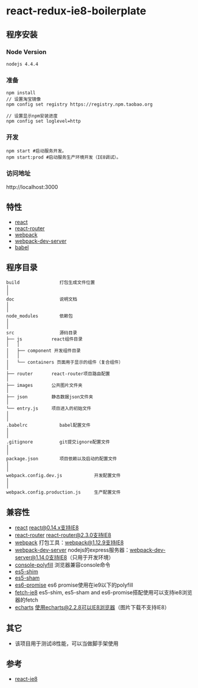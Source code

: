 # react-redux-ie8-boilerplate

## 程序安装
### Node Version
```
nodejs 4.4.4
```
### 准备
```
npm install
// 设置淘宝镜像
npm config set registry https://registry.npm.taobao.org

// 设置显示npm安装进度
npm config set loglevel=http
```
### 开发
```
npm start #启动服务开发。
npm start:prod #启动服务生产环境开发（IE8调试）。
```
### 访问地址
http://localhost:3000
## 特性
* [react](https://github.com/facebook/react)
* [react-router](https://github.com/rackt/react-router)
* [webpack](https://github.com/webpack/webpack)
* [webpack-dev-server](https://github.com/webpack/webpack-dev-server)
* [babel](https://github.com/babel/babel)
## 程序目录
```
build               打包生成文件位置
│
│      
doc                 说明文档
│       
│
node_modules        依赖包
│       
│
src                 源码目录
├── js           react组件目录
│   │
│   ├── component 开发组件目录
│   │
│   └── containers 页面用于显示的组件（复合组件）
│
├── router       react-router项目路由配置
│
├── images       公共图片文件夹
│
├── json         静态数据json文件夹
│
└── entry.js     项目进入的初始文件
│
│
.babelrc            babel配置文件
│
│
.gitignore          git提交ignore配置文件
│
│
package.json        项目依赖以及启动的配置文件
│
│
webpack.config.dev.js            开发配置文件
│
│
webpack.config.production.js     生产配置文件
```
## 兼容性

* [react](https://facebook.github.io/react/blog/2016/01/12/discontinuing-ie8-support.html) react@0.14.x支持IE8
* [react-router](https://github.com/ReactTraining/react-router) react-router@2.3.0支持IE8
* [webpack](https://github.com/webpack/webpack) 打包工具：webpack@1.12.9支持IE8
* [webpack-dev-server](https://github.com/webpack/webpack-dev-server) nodejs的express服务器：webpack-dev-server@1.14.0支持IE8（只用于开发环境）
* [console-polyfill](https://github.com/paulmillr/console-polyfill) 浏览器兼容console命令
* [es5-shim](https://github.com/es-shims/es5-shim) 
* [es5-sham](https://github.com/es-shims/es5-shim) 
* [es6-promise](https://github.com/es-shims/es5-shim) es6 promise使用在ie9以下的polyfill
* [fetch-ie8](https://github.com/camsong/fetch-ie8) es5-shim, es5-sham and es6-promise搭配使用可以支持ie8浏览器的fetch
* [echarts](https://github.com/ecomfe/echarts) 使用echarts@2.2.8可以IE8浏览器（图片下载不支持IE8）

## 其它
- 该项目用于测试i8性能，可以当做脚手架使用

## 参考
* [react-ie8](https://github.com/xcatliu/react-ie8)